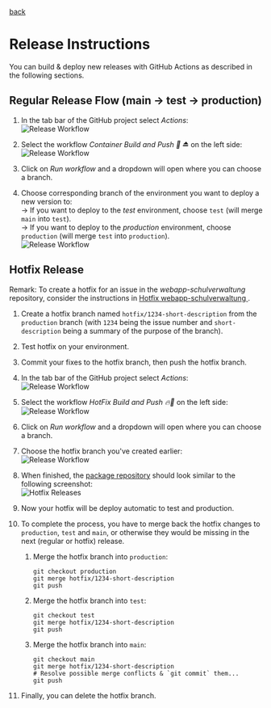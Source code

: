 [back](../README.md)

# Release Instructions

You can build & deploy new releases with GitHub Actions as described in the following sections.

## Regular Release Flow (main → test → production)

1. In the tab bar of the GitHub project select _Actions_:<br>![Release Workflow](assets/images/release_step_1.png)

1. Select the workflow _Container Build and Push 🐳 ⏏️_ on the left side:<br>![Release Workflow](assets/images/release_step_2.png)

1. Click on _Run workflow_ and a dropdown will open where you can choose a branch.

1. Choose corresponding branch of the environment you want to deploy a new version to:<br>→ If you want to deploy to the _test_ environment, choose `test` (will merge `main` into `test`).<br>→ If you want to deploy to the _production_ environment, choose `production` (will merge `test` into `production`).<br>![Release Workflow](assets/images/release_step_3_4.png)

## Hotfix Release

Remark: To create a hotfix for an issue in the _webapp-schulverwaltung_ repository, consider the instructions in [Hotfix webapp-schulverwaltung
](./hotfix-webapp-schulverwaltung.md).

1. Create a hotfix branch named `hotfix/1234-short-description` from the `production` branch (with `1234` being the issue number and `short-description` being a summary of the purpose of the branch).

1. Test hotfix on your environment.

1. Commit your fixes to the hotfix branch, then push the hotfix branch.

1. In the tab bar of the GitHub project select _Actions_:<br>![Release Workflow](assets/images/release_step_1.png)

1. Select the workflow _HotFix Build and Push 🔥🚒_ on the left side:<br>![Release Workflow](assets/images/hotfix_step_2.png)

1. Click on _Run workflow_ and a dropdown will open where you can choose a branch.

1. Choose the hotfix branch you've created earlier:<br>![Release Workflow](assets/images/hotfix_step_3_4.png)

1. When finished, the [package repository](https://github.com/bkd-mba-fbi/evento-portal/pkgs/container/evento-portal) should look similar to the following screenshot:<br>![Hotfix Releases](assets/images/hotfix.png)

1. Now your hotfix will be deploy automatic to test and production.

1. To complete the process, you have to merge back the hotfix changes to `production`, `test` and `main`, or otherwise they would be missing in the next (regular or hotfix) release.

   1. Merge the hotfix branch into `production`:

      ```
      git checkout production
      git merge hotfix/1234-short-description
      git push
      ```

   1. Merge the hotfix branch into `test`:

      ```
      git checkout test
      git merge hotfix/1234-short-description
      git push
      ```

   1. Merge the hotfix branch into `main`:

      ```
      git checkout main
      git merge hotfix/1234-short-description
      # Resolve possible merge conflicts & `git commit` them...
      git push
      ```

1. Finally, you can delete the hotfix branch.
